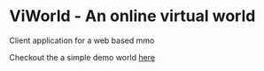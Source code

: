 # ViWorld - An online virtual world

Client application for a web based mmo

Checkout the a simple demo world [here](https://mmo.netlify.app/)
